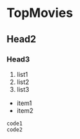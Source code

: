 # TopMovies

## Head2

### Head3


1. list1
1. list2
1. list3

- item1
- item2


```
code1
code2
```
